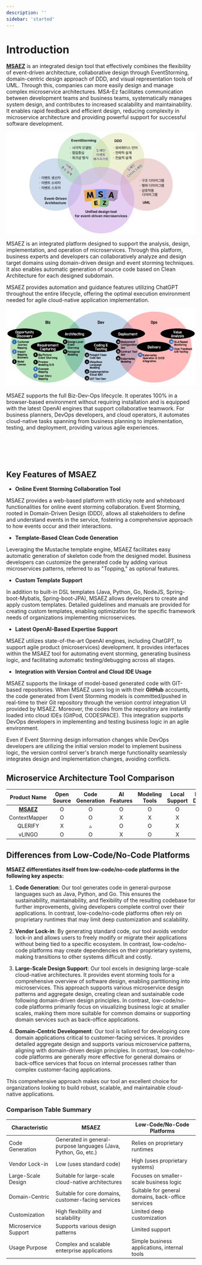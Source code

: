 ```yaml
---
description: ''
sidebar: 'started'
---
```

# Introduction

[**MSAEZ**](https://www.msaez.io/) is an integrated design tool that effectively combines the flexibility of event-driven architecture, collaborative design through EventStorming, domain-centric design approach of DDD, and visual representation tools of UML. Through this, companies can more easily design and manage complex microservice architectures. MSA-Ez facilitates communication between development teams and business teams, systematically manages system design, and contributes to increased scalability and maintainability. It enables rapid feedback and efficient design, reducing complexity in microservice architecture and providing powerful support for successful software development.

![](../../src/img/started/ez-img.png)

MSAEZ is an integrated platform designed to support the analysis, design, implementation, and operation of microservices. Through this platform, business experts and developers can collaboratively analyze and design target domains using domain-driven design and event storming techniques. It also enables automatic generation of source code based on Clean Architecture for each designed subdomain.

MSAEZ provides automation and guidance features utilizing ChatGPT throughout the entire lifecycle, offering the optimal execution environment needed for agile cloud-native application implementation.

![](../../src/img/started/simage.png)

MSAEZ supports the full Biz-Dev-Ops lifecycle. It operates 100% in a browser-based environment without requiring installation and is equipped with the latest OpenAI engines that support collaborative teamwork. For business planners, DevOps developers, and cloud operators, it automates cloud-native tasks spanning from business planning to implementation, testing, and deployment, providing various agile experiences.

<div style="text-align: center;">
    <div class="font-bold text-white bg-ui-primary btn-pdf">
        <a target="_blank" href="https://www.uengine.org//images/intro-msaez-2024_eGov-frame.pdf">Download MSAEZ Brochure</a>
    </div>
</div>

## Key Features of MSAEZ

- **Online Event Storming Collaboration Tool**

MSAEZ provides a web-based platform with sticky note and whiteboard functionalities for online event storming collaboration. Event Storming, rooted in Domain-Driven Design (DDD), allows all stakeholders to define and understand events in the service, fostering a comprehensive approach to how events occur and their interactions.

- **Template-Based Clean Code Generation**

Leveraging the Mustache template engine, MSAEZ facilitates easy automatic generation of skeleton code from the designed model. Business developers can customize the generated code by adding various microservices patterns, referred to as "Topping," as optional features.

- **Custom Template Support**

In addition to built-in DSL templates (Java, Python, Go, NodeJS, Spring-boot-Mybatis, Spring-boot-JPA), MSAEZ allows developers to create and apply custom templates. Detailed guidelines and manuals are provided for creating custom templates, enabling optimization for the specific framework needs of organizations implementing microservices.

- **Latest OpenAI-Based Expertise Support**

MSAEZ utilizes state-of-the-art OpenAI engines, including ChatGPT, to support agile product (microservices) development. It provides interfaces within the MSAEZ tool for automating event storming, generating business logic, and facilitating automatic testing/debugging across all stages.

- **Integration with Version Control and Cloud IDE Usage**

MSAEZ supports the linkage of model-based generated code with GIT-based repositories. When MSAEZ users log in with their **GitHub** accounts, the code generated from Event Storming models is committed/pushed in real-time to their Git repository through the version control integration UI provided by MSAEZ. Moreover, the codes from the repository are instantly loaded into cloud IDEs (GitPod, CODESPACE). This integration supports DevOps developers in implementing and testing business logic in an agile environment.

Even if Event Storming design information changes while DevOps developers are utilizing the initial version model to implement business logic, the version control server's branch merge functionality seamlessly integrates design and implementation changes, avoiding conflicts.

## Microservice Architecture Tool Comparison

| Product Name | Open Source | Code Generation | AI Features | Modeling Tools | Local Support | Framework Dependency |
|:---:|:---:|:---:|:---:|:---:|:---:|:---:|
| [**MSAEZ**](https://www.msaez.io/) | O | O | O | O | O | X |
| ContextMapper | O | O | X | X | X | X |
| QLERIFY | X | ▵ | O | O | X | X |
| vLINGO | O | O | X | O | X | O |

## Differences from Low-Code/No-Code Platforms
**MSAEZ differentiates itself from low-code/no-code platforms in the following key aspects:**

1. **Code Generation**: Our tool generates code in general-purpose languages such as Java, Python, and Go. This ensures the sustainability, maintainability, and flexibility of the resulting codebase for further improvements, giving developers complete control over their applications. In contrast, low-code/no-code platforms often rely on proprietary runtimes that may limit deep customization and scalability.

2. **Vendor Lock-in**: By generating standard code, our tool avoids vendor lock-in and allows users to freely modify or migrate their applications without being tied to a specific ecosystem. In contrast, low-code/no-code platforms may create dependencies on their proprietary systems, making transitions to other systems difficult and costly.

3. **Large-Scale Design Support**: Our tool excels in designing large-scale cloud-native architectures. It provides event storming tools for a comprehensive overview of software design, enabling partitioning into microservices. This approach supports various microservice design patterns and aggregate design, creating clean and sustainable code following domain-driven design principles. In contrast, low-code/no-code platforms primarily focus on visualizing business logic at smaller scales, making them more suitable for common domains or supporting domain services such as back-office applications.

4. **Domain-Centric Development**: Our tool is tailored for developing core domain applications critical to customer-facing services. It provides detailed aggregate design and supports various microservice patterns, aligning with domain-driven design principles. In contrast, low-code/no-code platforms are generally more effective for general domains or back-office services that focus on internal processes rather than complex customer-facing applications.

This comprehensive approach makes our tool an excellent choice for organizations looking to build robust, scalable, and maintainable cloud-native applications.

### Comparison Table Summary

Characteristic|MSAEZ|Low-Code/No-Code Platforms
---|---|---
Code Generation|Generated in general-purpose languages (Java, Python, Go, etc.)|Relies on proprietary runtimes
Vendor Lock-in|Low (uses standard code)|High (uses proprietary systems)
Large-Scale Design|Suitable for large-scale cloud-native architectures|Focuses on smaller-scale business logic
Domain-Centric|Suitable for core domains, customer-facing services|Suitable for general domains, back-office services
Customization|High flexibility and scalability|Limited deep customization
Microservice Support|Supports various design patterns|Limited support
Usage Purpose|Complex and scalable enterprise applications|Simple business applications, internal tools
<style type='text/css'>
.btn-pdf {
    text-align:center; 
    line-height: 45px; 
    border-radius: 8px;
    display: inline-block;
    text-align: center;
    margin: 0 auto;
    padding: 8px 16px;
}
.btn-pdf a {
    font-size: 16px;
    font-weight: bold;
    color: #fff !important;
    text-decoration: none;
}
</style>